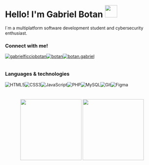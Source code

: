 # Hello! I'm Gabriel Botan <img src="https://github.com/Tarikul-Islam-Anik/Animated-Fluent-Emojis/blob/master/Emojis/Hand%20gestures/Waving%20Hand.png" width="40" height="40" />

I`m a multiplatform software development student and cybersecurity enthusiast.

### Connect with me!
    
<a href="https://www.linkedin.com/in/gabrielficciobotan/" target="blank"><img align="center" src="https://img.shields.io/badge/LinkedIn-0077B5?style=for-the-badge&logo=linkedin&logoColor=white" alt="gabrielficciobotan"/></a><a href="https://stackoverflow.com/users/23562400/botan" target="blank"><img align="center" src="https://img.shields.io/badge/Stack_Overflow-FE7A16?style=for-the-badge&logo=stack-overflow&logoColor=white" alt="botan" /></a><a href="https://www.instagram.com/botan.gabriel/" target="blank"><img align="center" src="https://img.shields.io/badge/Instagram-E4405F?style=for-the-badge&logo=instagram&logoColor=white" alt="botan.gabriel" /></a>

#

### Languages & technologies

![HTML5](https://img.shields.io/badge/HTML5-E34F26?style=for-the-badge&logo=html5&logoColor=white)![CSS3](https://img.shields.io/badge/CSS3-1572B6?style=for-the-badge&logo=css3&logoColor=white)![JavaScript](https://img.shields.io/badge/JavaScript-F7DF1E?style=for-the-badge&logo=javascript&logoColor=black)![PHP](https://img.shields.io/badge/PHP-777BB4?style=for-the-badge&logo=php&logoColor=white)![MySQL](https://img.shields.io/badge/MySQL-00000F?style=for-the-badge&logo=mysql&logoColor=white)![Git](https://img.shields.io/badge/GIT-E44C30?style=for-the-badge&logo=git&logoColor=white)![Figma](https://img.shields.io/badge/Figma-F24E1E?style=for-the-badge&logo=figma&logoColor=white)

#

<div align="center"> 
    <img height=200 align="center" src="https://github-readme-stats.vercel.app/api?username=gabrielbotandev&show_icons=true&rank_icons=&include_all_commits=false&theme=transparent&hide_border=true" /> 
    <img height=200 align="center" src="https://github-readme-stats.vercel.app/api/top-langs/?username=gabrielbotandev&layout=compact&theme=transparent&hide_border=true" /> 
</div>



